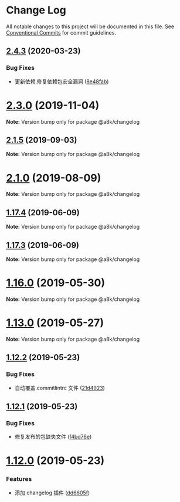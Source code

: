 # Change Log

All notable changes to this project will be documented in this file.
See [Conventional Commits](https://conventionalcommits.org) for commit guidelines.

## [2.4.3](https://github.com/hxfdarling/a8k/compare/v2.4.2...v2.4.3) (2020-03-23)

### Bug Fixes

- 更新依赖,修复依赖包安全漏洞 ([8e48fab](https://github.com/hxfdarling/a8k/commit/8e48fab295d417d32aedb4ff7376c4ddc2af2b80))

# [2.3.0](https://github.com/hxfdarling/a8k/compare/v2.2.0...v2.3.0) (2019-11-04)

**Note:** Version bump only for package @a8k/changelog

## [2.1.5](https://github.com/hxfdarling/a8k/compare/v2.1.4...v2.1.5) (2019-09-03)

**Note:** Version bump only for package @a8k/changelog

# [2.1.0](https://github.com/hxfdarling/a8k/compare/v2.0.0...v2.1.0) (2019-08-09)

**Note:** Version bump only for package @a8k/changelog

## [1.17.4](https://github.com/hxfdarling/a8k/compare/v1.17.3...v1.17.4) (2019-06-09)

**Note:** Version bump only for package @a8k/changelog

## [1.17.3](https://github.com/hxfdarling/a8k/compare/v1.17.3-alpha.0...v1.17.3) (2019-06-09)

**Note:** Version bump only for package @a8k/changelog

# [1.16.0](https://github.com/hxfdarling/a8k/compare/v1.15.3...v1.16.0) (2019-05-30)

**Note:** Version bump only for package @a8k/changelog

# [1.13.0](https://github.com/hxfdarling/a8k/compare/v1.12.4...v1.13.0) (2019-05-27)

**Note:** Version bump only for package @a8k/changelog

## [1.12.2](https://github.com/hxfdarling/a8k/compare/v1.12.1...v1.12.2) (2019-05-23)

### Bug Fixes

- 自动覆盖.commitlintrc 文件 ([21d4923](https://github.com/hxfdarling/a8k/commit/21d4923))

## [1.12.1](https://github.com/hxfdarling/a8k/compare/v1.12.0...v1.12.1) (2019-05-23)

### Bug Fixes

- 修复发布的包缺失文件 ([f4bd76e](https://github.com/hxfdarling/a8k/commit/f4bd76e))

# [1.12.0](https://github.com/hxfdarling/a8k/compare/v1.11.1...v1.12.0) (2019-05-23)

### Features

- 添加 changelog 插件 ([dd6605f](https://github.com/hxfdarling/a8k/commit/dd6605f))
